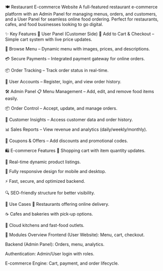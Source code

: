 🍽️ Restaurant E-commerce Website
A full-featured restaurant e-commerce platform with an Admin Panel for managing menus, orders, and customers, and a User Panel for seamless online food ordering.
Perfect for restaurants, cafes, and food businesses looking to go digital.

✨ Key Features
👤 User Panel (Customer Side)
🛒 Add to Cart & Checkout – Simple cart system with live price updates.

🍕 Browse Menu – Dynamic menu with images, prices, and descriptions.

💳 Secure Payments – Integrated payment gateway for online orders.

📦 Order Tracking – Track order status in real-time.

🔐 User Accounts – Register, login, and view order history.

🛠️ Admin Panel
📋 Menu Management – Add, edit, and remove food items easily.

📦 Order Control – Accept, update, and manage orders.

👥 Customer Insights – Access customer data and order history.

📊 Sales Reports – View revenue and analytics (daily/weekly/monthly).

🎁 Coupons & Offers – Add discounts and promotional codes.

🛍️ E-commerce Features
🛒 Shopping cart with item quantity updates.

🔄 Real-time dynamic product listings.

📱 Fully responsive design for mobile and desktop.

⚡ Fast, secure, and optimized backend.

🔍 SEO-friendly structure for better visibility.

🎯 Use Cases
🍴 Restaurants offering online delivery.

☕ Cafes and bakeries with pick-up options.

🥡 Cloud kitchens and fast-food outlets.

📂 Modules Overview
Frontend (User Website): Menu, cart, checkout.

Backend (Admin Panel): Orders, menu, analytics.

Authentication: Admin/User login with roles.

E-commerce Engine: Cart, payment, and order lifecycle.


